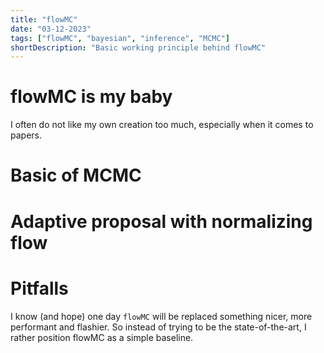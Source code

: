```yaml
---
title: "flowMC"
date: "03-12-2023"
tags: ["flowMC", "bayesian", "inference", "MCMC"]
shortDescription: "Basic working principle behind flowMC"
---
```


# flowMC is my baby

I often do not like my own creation too much, especially when it comes to papers. 

# Basic of MCMC

# Adaptive proposal with normalizing flow

# Pitfalls

I know (and hope) one day `flowMC` will be replaced something nicer, more performant and flashier. So instead of trying to be the state-of-the-art, I rather position flowMC as a simple baseline.